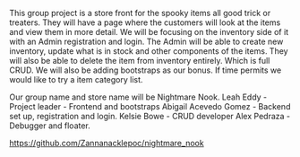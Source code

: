 This group project is a store front for the spooky items all good trick or treaters. 
They will have a page where the customers will look at the items and view them in more detail.
We will be focusing on the inventory side of it with an Admin registration and login. The Admin will be able to 
create new inventory, update what is in stock and other components of the items. They will also be able to delete the item from
inventory entirely. Which is full CRUD.
We will also be adding bootstraps as our bonus. 
If time permits we would like to try a item category list.

Our group name and store name will be Nightmare Nook.
Leah Eddy - Project leader - Frontend and bootstraps
Abigail Acevedo Gomez - Backend set up, registration and login.
Kelsie Bowe - CRUD developer
Alex Pedraza - Debugger and floater. 

https://github.com/Zannanacklepoc/nightmare_nook
